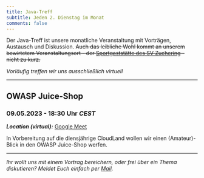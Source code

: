 ```yaml
---
title: Java-Treff
subtitle: Jeden 2. Dienstag im Monat
comments: false
---
```


Der Java-Treff ist unsere monatliche Veranstaltung mit Vorträgen, Austausch und Diskussion.
~~Auch das leibliche Wohl kommt an unserem bewirtetem Veranstaltungsort - der [Sportgaststätte des SV Zuchering](https://goo.gl/maps/WdFPbCwjdqWQr5eUA) - nicht zu kurz.~~

_Vorläufig treffen wir uns ausschließlich virtuell_

---

## OWASP Juice-Shop
### 09.05.2023 - 18:30 Uhr *CEST*

***Location (virtual):*** [Google Meet](https://meet.google.com/get-jzpw-qxm)

In Vorbereitung auf die diensjährige CloudLand wollen wir einen (Amateur)-Blick in den OWASP Juice-Shop werfen.

---

*Ihr wollt uns mit einem Vortrag bereichern, oder frei über ein Thema diskutieren?
Meldet Euch einfach per [Mail](mailto:info@jug-in.bayern).*
